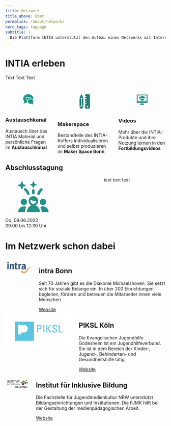 ```yaml
---
title: Netzwerk
title_above: Über
permalink: /about/network/
hero_tags: toppage
subtitle: |
  Die Plattform INTIA unterstützt den Aufbau eines Netzwerks mit Interesse an digitalen und technischen Alltagshilfen. Schon dabei sind: das INTIA-Projektteam, der Fachbeirat des Projekts und seine Praxispartner. Alle verbindet der Wunsch, sich untereinander und mit Fachkräften der Sozialen Arbeit und den beteiligten Wissenschaftler:innen auszutauschen und ein Netzwerk zu bilden. Gemeinsam kann das Netzwerk wachsen.
---
```


# INTIA erleben

Text Text Text

<div class='columns'>
<div class='column is-one-third has-text-centered'>
  <figure class='image '>
    <img style="width: 50%; padding: 1rem; text-align: center; margin-left: auto; margin-right: auto; display: block; object-fit: scale-down;" class='with-zone green_bg is-round' src='/assets/img/about/network/Austauschkanal.SVG'>
  </figure>
      <h3>Austauschkanal</h3>
      Austausch über das INTIA Material und persönliche Fragen im <strong>Austauschkanal</strong>
</div>
<div class='column is-one-third has-text-centered'>
  <figure class='image'>
    <img style="width: 50%; padding: 1rem; text-align: center; margin-left: auto; margin-right: auto; display: block; object-fit: scale-down;" class='with-zone green_bg is-round' src='/assets/img/about/network/Makerspace.SVG'>
  </figure>
      <h3>Makerspace</h3>
      Bestandteile des INTIA-Koffers individualisieren und selbst produzieren im <strong>Maker Space Bonn</strong>
</div>
<div class='column is-one-third has-text-centered'>
  <figure class='image'>
    <img style="width: 50%; padding: 1rem; text-align: center; margin-left: auto; margin-right: auto; display: block; object-fit: scale-down;" class='with-zone green_bg is-round' src='/assets/img/about/network/Videos.SVG'>
  </figure>
      <h3>Videos</h3>
      Mehr über die INTIA-Produkte und ihre Nutzung lernen in den <strong>Fortbildungsvideos</strong>
</div>
</div>

<div class="highlighter">

## Abschlusstagung

<div class='columns'>
<div class='column is-one-third has-text-centered'>
  <figure class='image'>
    <img class='with-zone' src='/assets/img/about/network/Veranstaltungen.SVG'>
  </figure>
     Do, 09.06.2022<br>
     09:00 bis 12:30 Uhr
</div>
<div class='column is-two-third has-text-centered'>
  text text text
</div>

</div>

</div>


# Im Netzwerk schon dabei

<div class="highlighter">

<div class="columns">       
  <div class="column is-4 is-round is-centered">
    <img style="object-fit: scale-down;" src="/assets/img/about/network/intra-Logo.png" alt="placeholder" class="">
  </div>
<div class="column">

## intra Bonn

Seit 70 Jahren gibt es die Diakonie Michaelshoven. Sie setzt sich für soziale Belange ein. In über 200 Einrichtungen begleiten, fördern und betreuen die Mitarbeiter:innen viele Menschen

  <a href="https://www.bonn.de/themen-entdecken/soziales-gesellschaft/intraggmbh.php" class="button is-rounded is-dark">
      <span>Website</span>
      <span class="icon is-small">
        <i class="fas fa-external-link-alt fa-xs"></i>
      </span>
  </a>
  <div class="clear"></div>                          
  </div>
  </div>

  <div class="columns">       
  <div class="column is-4 is-round is-centered">
    <img style="object-fit: scale-down;" src="/assets/img/about/network/PIKSL-Logo.png" alt="placeholder" class="">
  </div>
<div class="column">

## PIKSL Köln

Die Evangelischen Jugendhilfe Godesheim ist ein Jugendhilfeverbund. Sie ist in dem Bereich der Kinder-, Jugend-, Behinderten- und Gesundheitshilfe tätig.

  <a href="https://piksl.net/ed/standorte/koeln/" class="button is-rounded is-dark">
      <span>Website</span>
      <span class="icon is-small">
        <i class="fas fa-external-link-alt fa-xs"></i>
      </span>
  </a>
  <div class="clear"></div>                          
  </div>
  </div>

  <div class="columns">       
  <div class="column is-4 is-round is-centered">
    <img src="/assets/img/about/network/IBB_Logo.jpg" alt="placeholder" class="">
  </div>
<div class="column">

## Institut für Inklusive Bildung

Die Fachstelle für Jugendmedienkultur NRW unterstützt Bildungseinrichtungen und Institutionen. Die FJMK hilft bei der Gestaltung der medienpädagogischen Arbeit.

  <a href="https://nrw.inklusive-bildung.org/de/startseite-1" class="button is-rounded is-dark">
      <span>Website</span>
      <span class="icon is-small">
        <i class="fas fa-external-link-alt fa-xs"></i>
      </span>
  </a>
  <div class="clear"></div>                          
  </div>
  </div>

</div>
